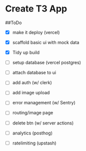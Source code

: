 # Create T3 App

##ToDo

- [x] make it deploy (vercel)
- [x] scaffold basic ui with mock data
- [x] Tidy up build
- [ ] setup database (vercel postgres)
- [ ] attach database to ui
- [ ] add auth (w/ clerk)
- [ ] add image upload
- [ ] error management (w/ Sentry)
- [ ] routing/image page
- [ ] delete btn (w/ server actions)
- [ ] analytics (posthog)
- [ ] ratelimiting (upstash)


